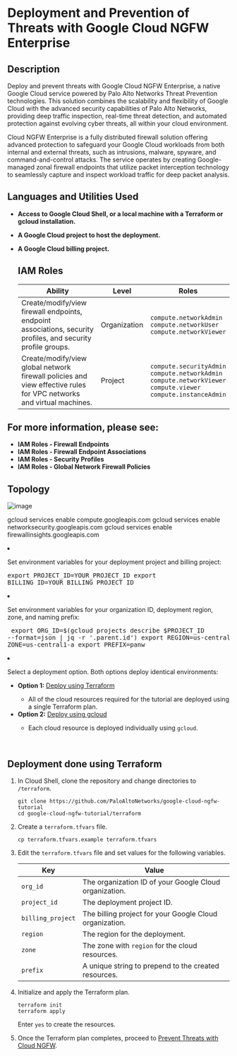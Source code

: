 <h1>Deployment and Prevention of Threats with Google Cloud NGFW Enterprise</h1>

<h2>Description</h2>
Deploy and prevent threats with Google Cloud NGFW Enterprise, a native Google Cloud service powered by Palo Alto Networks Threat Prevention technologies. This solution combines the scalability and flexibility of Google Cloud with the advanced security capabilities of Palo Alto Networks, providing deep traffic inspection, real-time threat detection, and automated protection against evolving cyber threats, all within your cloud environment.

Cloud NGFW Enterprise is a fully distributed firewall solution offering advanced protection to safeguard your Google Cloud workloads from both internal and external threats, such as intrusions, malware, spyware, and command-and-control attacks. The service operates by creating Google-managed zonal firewall endpoints that utilize packet interception technology to seamlessly capture and inspect workload traffic for deep packet analysis.
<br />

 <h2>Languages and Utilities Used</h2>

- <b>Access to Google Cloud Shell, or a local machine with a Terraform or gcloud installation.</b>
- <b>A Google Cloud project to host the deployment.</b>
- <b>A Google Cloud billing project.</b>


    <h2>IAM Roles</h2>
    <table>
        <thead>
            <tr>
                <th>Ability</th>
                <th>Level</th>
                <th>Roles</th>
            </tr>
        </thead>
        <tbody>
            <tr>
                <td>Create/modify/view firewall endpoints, endpoint associations, security profiles, and security profile groups.</td>
                <td>Organization</td>
                <td>
                    <code>compute.networkAdmin</code><br>
                    <code>compute.networkUser</code><br>
                    <code>compute.networkViewer</code>
                </td>
            </tr>
            <tr>
                <td>Create/modify/view global network firewall policies and view effective rules for VPC networks and virtual machines.</td>
                <td>Project</td>
                <td>
                    <code>compute.securityAdmin</code><br>
                    <code>compute.networkAdmin</code><br>
                    <code>compute.networkViewer</code><br>
                    <code>compute.viewer</code><br>
                    <code>compute.instanceAdmin</code>
                </td>
            </tr>
        </tbody>
    </table>

 <h2>For more information, please see:</h2>

- <b>IAM Roles - Firewall Endpoints</b>
- <b>IAM Roles - Firewall Endpoint Associations</b>
- <b>IAM Roles - Security Profiles</b>
- <b>IAM Roles - Global Network Firewall Policies</b>

 <h2>Topology</h2>

  ![image](https://github.com/user-attachments/assets/8f76f78a-e4e7-4cd5-8b1f-71a6856923e4)

    
gcloud services enable compute.googleapis.com
gcloud services enable networksecurity.googleapis.com
gcloud services enable firewallinsights.googleapis.com
            </pre>
        </li>
        <li>
            <p>Set environment variables for your deployment project and billing project:</p>
            <pre>
export PROJECT_ID=YOUR_PROJECT_ID
export BILLING_ID=YOUR_BILLING_PROJECT_ID
            </pre>
        </li>
        <li>
            <p>Set environment variables for your organization ID, deployment region, zone, and naming prefix:</p>
            <pre>
export ORG_ID=$(gcloud projects describe $PROJECT_ID --format=json | jq -r '.parent.id')
export REGION=us-central1
export ZONE=us-central1-a
export PREFIX=panw
            </pre>
        </li>
        <li>
            <p>Select a deployment option. Both options deploy identical environments:</p>
            <ul>
                <li><strong>Option 1:</strong> <a href="#">Deploy using Terraform</a></li>
                <ul>
                    <li>All of the cloud resources required for the tutorial are deployed using a single Terraform plan.</li>
                </ul>
                <li><strong>Option 2:</strong> <a href="#">Deploy using gcloud</a></li>
                <ul>
                    <li>Each cloud resource is deployed individually using <code>gcloud</code>.</li>
                </ul>
            </ul>
        </li>
    </ol>
</body>
</html>

<br>

## Deployment done using Terraform

1. In Cloud Shell, clone the repository and change directories to `/terraform`. 

    ```
    git clone https://github.com/PaloAltoNetworks/google-cloud-ngfw-tutorial
    cd google-cloud-ngfw-tutorial/terraform
    ```

2. Create a `terraform.tfvars` file.

    ```
    cp terraform.tfvars.example terraform.tfvars
    ```

3. Edit the `terraform.tfvars` file and set values for the following variables.

    | Key               | Value                                                   |
    | ----------------- | ------------------------------------------------------- |
    | `org_id`          | The organization ID of your Google Cloud organization.  |
    | `project_id`      | The deployment project ID.                              |
    | `billing_project` | The billing project for your Google Cloud organization. |
    | `region`          | The region for the deployment.                          |
    | `zone`            | The zone with `region` for the cloud resources.         |
    | `prefix`          | A unique string to prepend to the created resources.    |


2.  Initialize and apply the Terraform plan.

    ```
    terraform init
    terraform apply
    ```

    Enter `yes` to create the resources. 

4. Once the Terraform plan completes, proceed to [Prevent Threats with Cloud NGFW](#prevent-threats-with-cloud-ngfw).

<br>






